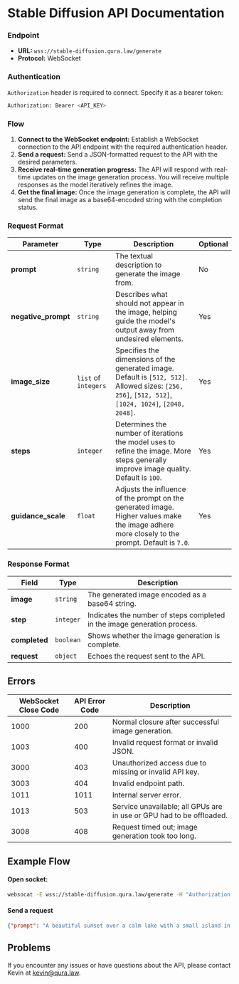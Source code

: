 # Stable Diffusion API Documentation

### Endpoint
- **URL:** `wss://stable-diffusion.qura.law/generate`
- **Protocol:** WebSocket

### Authentication

`Authorization` header is required to connect. Specify it as a bearer token:

```bash
Authorization: Bearer <API_KEY>
```

### Flow

1. **Connect to the WebSocket endpoint:** Establish a WebSocket connection to the API endpoint with the required authentication header.
2. **Send a request:** Send a JSON-formatted request to the API with the desired parameters.
3. **Receive real-time generation progress:** The API will respond with real-time updates on the image generation process. You will receive multiple responses as the model iteratively refines the image.
4. **Get the final image:** Once the image generation is complete, the API will send the final image as a base64-encoded string with the completion status.

### Request Format

| Parameter          | Type               | Description                                                                                          | Optional      |
|--------------------|--------------------|------------------------------------------------------------------------------------------------------|---------------|
| **prompt**         | `string`           | The textual description to generate the image from.                                                  | No            |
| **negative_prompt**| `string`           | Describes what should not appear in the image, helping guide the model's output away from undesired elements. | Yes           |
| **image_size**     | `list` of `integers`| Specifies the dimensions of the generated image. Default is `[512, 512]`. Allowed sizes: `[256, 256]`, `[512, 512]`, `[1024, 1024]`, `[2048, 2048]`. | Yes           |
| **steps**          | `integer`          | Determines the number of iterations the model uses to refine the image. More steps generally improve image quality. Default is `100`. | Yes           |
| **guidance_scale** | `float`            | Adjusts the influence of the prompt on the generated image. Higher values make the image adhere more closely to the prompt. Default is `7.0`. | Yes           |

### Response Format

| Field             | Type               | Description                                                                                          |
|-------------------|--------------------|------------------------------------------------------------------------------------------------------|
| **image**         | `string`           | The generated image encoded as a base64 string.                                                      |
| **step**          | `integer`          | Indicates the number of steps completed in the image generation process.                             |
| **completed**     | `boolean`          | Shows whether the image generation is complete.                                                      |
| **request**       | `object`           | Echoes the request sent to the API.                                                                  |

## Errors

| WebSocket Close Code | API Error Code | Description                                                                          |
|----------------------|----------------|--------------------------------------------------------------------------------------|
| 1000                 | 200            | Normal closure after successful image generation.                                    |
| 1003                 | 400            | Invalid request format or invalid JSON.                                              |
| 3000                 | 403            | Unauthorized access due to missing or invalid API key.                               |
| 3003                 | 404            | Invalid endpoint path.                                                               |
| 1011                 | 1011           | Internal server error.                                                               |
| 1013                 | 503            | Service unavailable; all GPUs are in use or GPU had to be offloaded.                 |
| 3008                 | 408            | Request timed out; image generation took too long.                                   |

## Example Flow

#### Open socket:
```bash
websocat -E wss://stable-diffusion.qura.law/generate -H "Authorization: Bearer <token>"
```

#### Send a request

```json
{"prompt": "A beautiful sunset over a calm lake with a small island in the middle."}
```

## Problems

If you encounter any issues or have questions about the API, please contact Kevin at kevin@qura.law.
